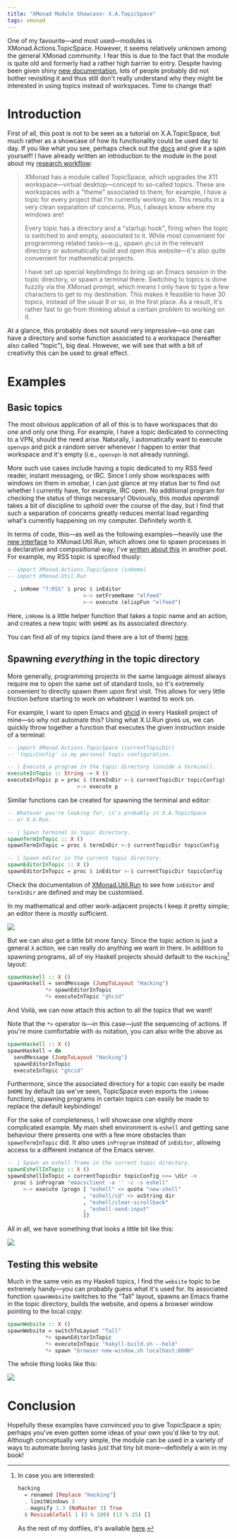 ```yaml
---
title: "XMonad Module Showcase: X.A.TopicSpace"
tags: xmonad
---
```


One of my favourite—and most used—modules is XMonad.Actions.TopicSpace.
However, it seems relatively unknown among the general XMonad community.
I fear this is due to the fact that the module is quite old and formerly
had a rather high barrier to entry.  Despite having been given shiny
[new documentation][topic-space], lots of people probably did not bother
revisiting it and thus still don't really understand why they might be
interested in using topics instead of workspaces.  Time to change that!

<!--more-->

# Introduction

First of all, this post is not to be seen as a tutorial on
X.A.TopicSpace, but much rather as a showcase of how its functionality
could be used day to day.  If you like what you see, perhaps check out
the [docs][topic-space] and give it a spin yourself!  I have already
written an introduction to the module in the post about my [research
workflow]:

> XMonad has a module called TopicSpace, which upgrades the X11
> workspace—virtual desktop—concept to so-called topics.  These are
> workspaces with a "theme" associated to them; for example, I have a
> topic for every project that I'm currently working on.  This results
> in a very clean separation of concerns.  Plus, I always know where my
> windows are!
>
> Every topic has a directory and a "startup hook", firing when the
> topic is switched to and empty, associated to it.  While most
> convenient for programming related tasks—e.g., spawn `ghcid` in the
> relevant directory or automatically build and open this website—it's
> also quite convenient for mathematical projects.
>
> I have set up special keybindings to bring up an Emacs session in the
> topic directory, or spawn a terminal there.  Switching to topics is
> done fuzzily via the XMonad prompt, which means I only have to type a
> few characters to get to my destination.  This makes it feasible to
> have 30 topics, instead of the usual 9 or so, in the first place.  As
> a result, it's rather fast to go from thinking about a certain problem
> to working on it.

At a glance, this probably does not sound very impressive—so one can
have a directory and some function associated to a workspace (hereafter
also called "topic"), big deal.  However, we will see that with a bit of
creativity this can be used to great effect.

# Examples

## Basic topics

The most obvious application of all of this is to have workspaces that
do one and only one thing.  For example, I have a topic dedicated to
connecting to a VPN, should the need arise.  Naturally, I automatically
want to execute `openvpn` and pick a random server whenever I happen to
enter that workspace and it's empty (i.e., `openvpn` is not already
running).

More such use cases include having a topic dedicated to my RSS feed
reader, instant messaging, or IRC.  Since I only show workspaces with
windows on them in xmobar, I can just glance at my status bar to find
out whether I currently have, for example, IRC open.  No additional
program for checking the status of things necessary!  Obviously, this
_modus operandi_ takes a bit of discipline to uphold over the course of
the day, but I find that such a separation of concerns greatly reduces
mental load regarding what's currently happening on my computer.
Definitely worth it.

In terms of code, this—as well as the following examples—heavily use the
[new interface][xmonad.util.run] to XMonad.Util.Run, which allows one to
spawn processes in a declarative and compositional way; I've [written
about this][run-post] in another post.  For example, my RSS topic is
specified thusly:

``` haskell
-- import XMonad.Actions.TopicSpace (inHome)
-- import XMonad.Util.Run

  , inHome "7:RSS" $ proc $ inEditor
                        >-> setFrameName "elfeed"
                        >-> execute (elispFun "elfeed")
```

Here, `inHome` is a little helper function that takes a topic name and
an action, and creates a new topic with `$HOME` as its associated
directory.

You can find all of my topics (and there are a lot of them)
[here](https://gitlab.com/slotThe/dotfiles/-/blob/master/xmonad/.config/xmonad/src/xmonad.hs#L219-L265).

## Spawning *everything* in the topic directory

More generally, programming projects in the same language almost always
require me to open the same set of standard tools, so it's extremely
convenient to directly spawn them upon first visit.  This allows for
very little friction before starting to work on whatever I wanted to
work on.

For example, I want to open Emacs and [ghcid] in every Haskell project
of mine—so why not automate this?  Using what X.U.Run gives us, we can
quickly throw together a function that executes the given instruction
inside of a terminal:

``` haskell
-- import XMonad.Actions.TopicSpace (currentTopicDir)
-- 'topicConfig' is my personal topic configuration.

-- | Execute a program in the topic directory (inside a terminal).
executeInTopic :: String -> X ()
executeInTopic p = proc $ (termInDir >-$ currentTopicDir topicConfig)
                      >-> execute p
```

Similar functions can be created for spawning the terminal and editor:

``` haskell
-- Whatever you're looking for, it's probably in X.A.TopicSpace
-- or X.U.Run.

-- | Spawn terminal in topic directory.
spawnTermInTopic :: X ()
spawnTermInTopic = proc $ termInDir >-$ currentTopicDir topicConfig

-- | Spawn editor in the current topic directory.
spawnEditorInTopic :: X ()
spawnEditorInTopic = proc $ inEditor >-$ currentTopicDir topicConfig
```

Check the documentation of [XMonad.Util.Run] to see how `inEditor` and
`termInDir` are defined and may be customised.

In my mathematical and other work-adjacent projects I keep it pretty
simple; an editor there is mostly sufficient.

<img class="pure-img" src="../phd-workflow/topics.gif">

But we can also get a little bit more fancy.  Since the topic action is
just a general `X` action, we can really do anything we want in there.
In addition to spawning programs, all of my Haskell projects should
default to the `Hacking`[^1] layout:

``` haskell
spawnHaskell :: X ()
spawnHaskell = sendMessage (JumpToLayout "Hacking")
            *> spawnEditorInTopic
            *> executeInTopic "ghcid"
```

And Voilà, we can now attach this action to all the topics that we want!

Note that the `*>` operator is—in this case—just the sequencing of
actions.  If you're more comfortable with `do` notation, you can also
write the above as

``` haskell
spawnHaskell :: X ()
spawnHaskell = do
  sendMessage (JumpToLayout "Hacking")
  spawnEditorInTopic
  executeInTopic "ghcid"
```

Furthermore, since the associated directory for a topic can easily be
made `$HOME` by default (as we've seen, TopicSpace even exports the
`inHome` function), spawning programs in certain topics can easily be
made to replace the default keybindings!

For the sake of completeness, I will showcase one slightly more
complicated example.  My main shell environment is `eshell` and getting
sane behaviour there presents one with a few more obstacles than
`spawnTermInTopic` did.  It also uses `inProgram` instead of `inEditor`,
allowing access to a different instance of the Emacs server.

``` haskell
-- | Spawn an eshell frame in the current topic directory.
spawnEshellInTopic :: X ()
spawnEshellInTopic = currentTopicDir topicConfig >>= \dir ->
  proc $ inProgram "emacsclient -a '' -c -s eshell"
     >-> execute (progn [ "eshell" <> quote "new-shell"
                        , "eshell/cd" <> asString dir
                        , "eshell/clear-scrollback"
                        , "eshell-send-input"
                        ])
```

All in all, we have something that looks a little bit like this:

<img class="pure-img" src="./haskell-topic.gif">

## Testing this website

Much in the same vein as my Haskell topics, I find the `website` topic
to be extremely handy—you can probably guess what it's used for.  Its
associated function `spawnWebsite` switches to the "Tall" layout, spawns
an Emacs frame in the topic directory, builds the website, and opens a
browser window pointing to the local copy:

``` haskell
spawnWebsite :: X ()
spawnWebsite = switchToLayout "Tall"
            *> spawnEditorInTopic
            *> executeInTopic "hakyll-build.sh --hold"
            *> spawn "browser-new-window.sh localhost:8000"
```

The whole thing looks like this:

<img class="pure-img" src="./website.gif">

# Conclusion

Hopefully these examples have convinced you to give TopicSpace a spin;
perhaps you've even gotten some ideas of your own you'd like to try out.
Although conceptually very simple, the module can be used in a variety
of ways to automate boring tasks just that tiny bit more—definitely a
win in my book!

[XMonad.Util.Run]: https://hackage.haskell.org/package/xmonad-contrib/docs/XMonad-Util-Run.html#g:EDSL
[ghcid]: https://github.com/ndmitchell/ghcid
[research workflow]: ../phd-workflow/2022-05-01-my-phd-workflow.html
[run-post]: ../2022-05-25-calling-emacs-from-xmonad.html
[topic-space]: https://hackage.haskell.org/package/xmonad-contrib/docs/XMonad-Actions-TopicSpace.html

[^1]: In case you are interested:

      ``` haskell
      hacking
        = renamed [Replace "Hacking"]
        . limitWindows 3
        . magnify 1.3 (NoMaster 3) True
        $ ResizableTall 1 (3 % 100) (13 % 25) []
      ```

      As the rest of my dotfiles, it's available
      [here](https://gitlab.com/slotThe/dotfiles/-/blob/master/xmonad/.config/xmonad/src/xmonad.hs#L341).
